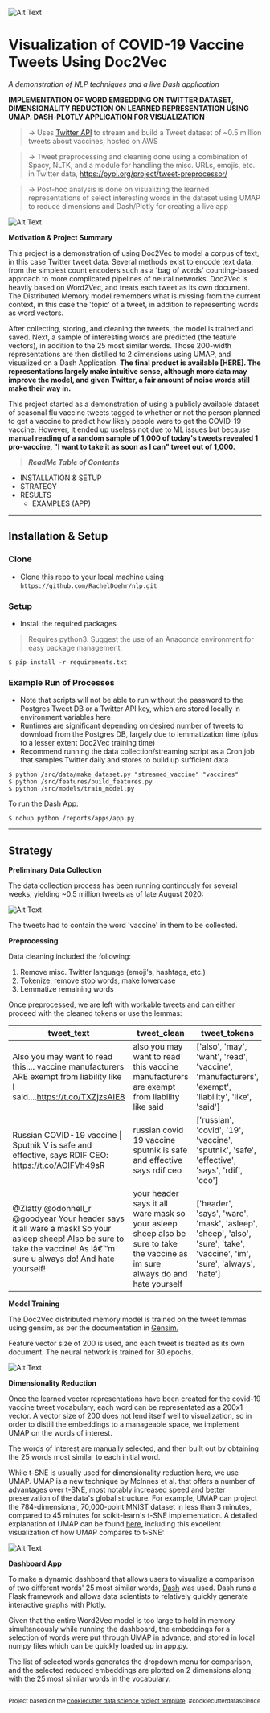 
![Alt Text](https://github.com/RachelDoehr/nlp/blob/master/reports/figures/example_encoding.gif?raw=true)

# Visualization of COVID-19 Vaccine Tweets Using Doc2Vec

 *A demonstration of NLP techniques and a live Dash application*

**IMPLEMENTATION OF WORD EMBEDDING ON TWITTER DATASET, DIMENSIONALITY REDUCTION ON LEARNED
REPRESENTATION USING UMAP. DASH-PLOTLY APPLICATION FOR VISUALIZATION**

> -> Uses <a href="https://developer.twitter.com/en/docs" target="_blank">Twitter API</a> to stream and build a Tweet dataset of ~0.5 million tweets about vaccines, hosted on AWS

> -> Tweet preprocessing and cleaning done using a combination of Spacy, NLTK, and a module for handling the misc. URLs, emojis, etc. in Twitter data, https://pypi.org/project/tweet-preprocessor/

> -> Post-hoc analysis is done on visualizing the learned representations of select interesting words in the dataset using UMAP to reduce dimensions and Dash/Plotly for creating a live app

![Alt Text](https://github.com/RachelDoehr/nlp/blob/master/reports/figures/dash_shot1.PNG?raw=true)

**Motivation & Project Summary**

This project is a demonstration of using Doc2Vec to model a corpus of text, in this case Twitter tweet data. Several methods exist to encode text data, from the simplest count encoders such as a 'bag of words' counting-based approach to more complicated pipelines of neural networks. Doc2Vec is heavily based on Word2Vec, and treats each tweet as its own document. The Distributed Memory model remembers what is missing from the current context, in this case the 'topic' of a tweet, in addition to representing words as word vectors.

After collecting, storing, and cleaning the tweets, the model is trained and saved. Next, a sample of interesting words are predicted (the feature vectors), in addition to the 25 most similar words. Those 200-width representations are then distilled to 2 dimensions using UMAP, and visualized on a Dash Application. **The final product is available [HERE]. The representations largely make intuitive sense, although more data may improve the model, and given Twitter, a fair amount of noise words still make their way in.**

This project started as a demonstration of using a publicly available dataset of seasonal flu vaccine tweets tagged to whether or not the person planned to get a vaccine to predict how likely people were to get the COVID-19 vaccine. However, it ended up useless not due to ML issues but because **manual reading of a random sample of 1,000 of today's tweets revealed 1 pro-vaccine, "I want to take it as soon as I can" tweet out of 1,000.**

> ***ReadMe Table of Contents***

- INSTALLATION & SETUP
- STRATEGY
- RESULTS
    - EXAMPLES (APP)

---

## Installation & Setup

### Clone

- Clone this repo to your local machine using `https://github.com/RachelDoehr/nlp.git`

### Setup

- Install the required packages

> Requires python3. Suggest the use of an Anaconda environment for easy package management.

```shell
$ pip install -r requirements.txt
```

### Example Run of Processes

- Note that scripts will not be able to run without the password to the Postgres Tweet DB or a Twitter API key, which are stored locally in environment variables here
- Runtimes are significant depending on desired number of tweets to download from the Postgres DB, largely due to lemmatization time (plus to a lesser extent Doc2Vec training time)
- Recommend running the data collection/streaming script as a Cron job that samples Twitter daily and stores to build up sufficient data

```shell
$ python /src/data/make_dataset.py "streamed_vaccine" "vaccines"
$ python /src/features/build_features.py
$ python /src/models/train_model.py
```

To run the Dash App:
```shell
$ nohup python /reports/apps/app.py
```

---

## Strategy

**Preliminary Data Collection**

The data collection process has been running continously for several weeks, yielding ~0.5 million tweets as of late August 2020:

![Alt Text](https://github.com/RachelDoehr/nlp/blob/master/reports/figures/postgresdb.PNG?raw=true)

The tweets had to contain the word 'vaccine' in them to be collected.

**Preprocessing**

Data cleaning included the following:

1) Remove misc. Twitter language (emoji's, hashtags, etc.)
2) Tokenize, remove stop words, make lowercase
3) Lemmatize remaining words

Once preprocessed, we are left with workable tweets and can either proceed with the cleaned tokens or use the lemmas:

| tweet_text                                                                                                                                                                   	| tweet_clean                                                                                                                         	| tweet_tokens                                                                                                               	| tweet_tokens_formal                                                                                                        	| tweet_stems_formal                                                                                                      	| tweet_lemmas_formal                                                                                                                 	|
|------------------------------------------------------------------------------------------------------------------------------------------------------------------------------	|-------------------------------------------------------------------------------------------------------------------------------------	|----------------------------------------------------------------------------------------------------------------------------	|----------------------------------------------------------------------------------------------------------------------------	|-------------------------------------------------------------------------------------------------------------------------	|-------------------------------------------------------------------------------------------------------------------------------------	|
| Also you may want to   read this.... vaccine manufacturers ARE exempt from liability like I   said....https://t.co/TXZjzsAIE8                                                	| also you may want to   read this vaccine manufacturers are exempt from liability like said                                          	| ['also', 'may', 'want', 'read', 'vaccine',   'manufacturers', 'exempt', 'liability', 'like', 'said']                       	| ['also', 'may', 'want', 'read', 'vaccine',   'manufacturers', 'exempt', 'liability', 'like', 'said']                       	| ['also', 'may', 'want', 'read', 'vaccin',   'manufactur', 'exempt', 'liabil', 'like', 'said']                           	| ['also', 'may', 'want', 'read', 'vaccine',   'manufacturer', 'exempt', 'liability', 'like', 'say']                                  	|
| Russian COVID-19 vaccine \| Sputnik V is   safe and effective, says RDIF CEO: https://t.co/AOlFVh49sR                                                                        	| russian covid 19 vaccine sputnik is safe   and effective says rdif ceo                                                              	| ['russian', 'covid', '19', 'vaccine', 'sputnik', 'safe', 'effective',   'says', 'rdif', 'ceo']                             	| ['russian', 'covid', '19', 'vaccine', 'sputnik', 'safe', 'effective',   'says', 'rdif', 'ceo']                             	| ['russian', 'covid', '19', 'vaccin', 'sputnik', 'safe', 'effect', 'say',   'rdif', 'ceo']                               	| ['russian', 'covid', '19', 'vaccine', 'sputnik', 'safe', 'effective',   'say', 'rdif', 'ceo']                                       	|
| @Zlatty @odonnell_r @goodyear Your header   says it all ware a mask! So your asleep sheep! Also be sure to take the   vaccine! As Iâ€™m sure u always do! And hate yourself! 	| your header says it all ware mask so your   asleep sheep also be sure to take the vaccine as im sure always do and hate   yourself  	| ['header', 'says', 'ware', 'mask', 'asleep', 'sheep', 'also', 'sure',   'take', 'vaccine', 'im', 'sure', 'always', 'hate'] 	| ['header', 'says', 'ware', 'mask', 'asleep', 'sheep', 'also', 'sure',   'take', 'vaccine', 'im', 'sure', 'always', 'hate'] 	| ['header', 'say', 'ware', 'mask', 'asleep', 'sheep', 'also', 'sure',   'take', 'vaccin', 'im', 'sure', 'alway', 'hate'] 	| ['header', 'say', 'ware', 'mask', 'asleep', 'sheep', 'also', 'sure',   'take', 'vaccine', '-PRON-', 'be', 'sure', 'always', 'hate'] 	|

**Model Training**

The Doc2Vec distributed memory model is trained on the tweet lemmas using gensim, as per the documentation in <a href=" https://radimrehurek.com/gensim/models/doc2vec.html" target="_blank">Gensim.</a> 

Feature vector size of 200 is used, and each tweet is treated as its own document. The neural network is trained for 30 epochs. 

![Alt Text](https://github.com/RachelDoehr/nlp/blob/master/reports/figures/dash_shot1.PNG?raw=true)

**Dimensionality Reduction**

Once the learned vector representations have been created for the covid-19 vaccine tweet vocabulary, each word can be representated as a 200x1 vector. A vector size of 200 does not lend itself well to visualization, so in order to distill the embeddings to a manageable space, we implement UMAP on the words of interest.

The words of interest are manually selected, and then built out by obtaining the 25 words most similar to each initial word.

While t-SNE is usually used for dimensionality reduction here, we use UMAP. UMAP is a new technique by McInnes et al. that offers a number of advantages over t-SNE, most notably increased speed and better preservation of the data's global structure. For example, UMAP can project the 784-dimensional, 70,000-point MNIST dataset in less than 3 minutes, compared to 45 minutes for scikit-learn's t-SNE implementation. A detailed explanation of UMAP can be found <a href="  https://pair-code.github.io/understanding-umap/" target="_blank">here,</a> including this excellent visualization of how UMAP compares to t-SNE:

![Alt Text](https://github.com/RachelDoehr/nlp/blob/master/reports/figures/umap_gif.gif?raw=true)

**Dashboard App**

To make a dynamic dashboard that allows users to visualize a comparison of two different words' 25 most similar words, <a href="  https://plotly.com/dash/" target="_blank">Dash</a> was used. Dash runs a Flask framework and allows data scientists to relatively quickly generate interactive graphs with Plotly.

Given that the entire Word2Vec model is too large to hold in memory simultaneously while running the dashboard, the embeddings for a selection of words were put through UMAP in advance, and stored in local numpy files which can be quickly loaded up in app.py.

The list of selected words generates the dropdown menu for comparison, and the selected reduced embeddings are plotted on 2 dimensions along with the 25 most similar words in the vocabulary.

---

<p><small>Project based on the <a target="_blank" href="https://drivendata.github.io/cookiecutter-data-science/">cookiecutter data science project template</a>. #cookiecutterdatascience</small></p> 